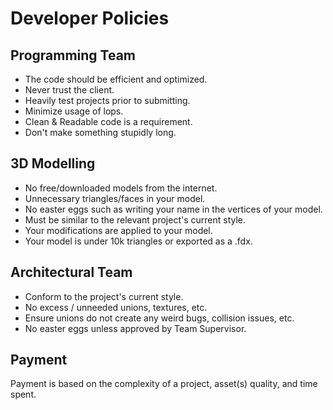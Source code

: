 # Developer Policies

## Programming Team

* The code should be efficient and optimized.
* Never trust the client.
* Heavily test projects prior to submitting.
* Minimize usage of lops.
* Clean & Readable code is a requirement.
* Don't make something stupidly long.

## 3D Modelling

* No free/downloaded models from the internet.
* Unnecessary triangles/faces in your model.
* No easter eggs such as writing your name in the vertices of your model.
* Must be similar to the relevant project's current style.
* Your modifications are applied to your model.
* Your model is under 10k triangles or exported as a .fdx.

## Architectural Team

* Conform to the project's current style.
* No excess / unneeded unions, textures, etc.
* Ensure unions do not create any weird bugs, collision issues, etc.
* No easter eggs unless approved by Team Supervisor.

## Payment

Payment is based on the complexity of a project, asset(s) quality, and time spent.
